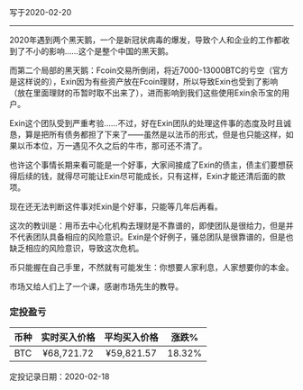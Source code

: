 写于2020-02-20

-----
2020年遇到两个黑天鹅，一个是新冠状病毒的爆发，导致个人和企业的工作都收到了不小的影响……这个是整个中国的黑天鹅。

而第二个局部的黑天鹅：Fcoin交易所倒闭，将近7000-13000BTC的亏空（官方是这样说的），Exin因为有些资产放在Fcoin理财，所以导致Exin也受到了影响（放在里面理财的币暂时取不出来了），进而影响到我们这些使用Exin余币宝的用户。

Exin这个团队受到严重考验……不过，好在Exin团队的处理这件事的态度及时且诚恳，算是把所有债务都担了下来了——虽然是以法币的形式，但是也只能这样，如果以币本位，万一遇见不久之后的牛市，那可还不清了。

也许这个事情长期来看可能是一个好事，大家间接成了Exin的债主，债主们要想获得后续的钱，就得尽可能让Exin尽可能成长，只有这样，Exin才能还清后面的款项。

现在还无法判断这件事对Exin是个好事，只能等几年后再看。

这次的教训是：用币去中心化机构去理财是不靠谱的，即使团队是很给力，但是并不代表团队具备相应的风险意识。Exin是个好例子，骚总团队是很靠谱的，但是也缺乏相应的风险意识，导致这次危机。

币只能握在自己手里，不然就有可能发生：你想要人家利息，人家想要你的本金。

市场又给人们上了一个课，感谢市场先生的教导。

### 定投盈亏

| 币种 | 实时买入价格 | 平均买入价格 |  涨跌%  |
| :--: | :----------: | :----------: | :-----: |
| BTC  |  ¥68,721.72 |   ¥59,821.57  | 18.32% |

定投记录日期：2020-02-18
